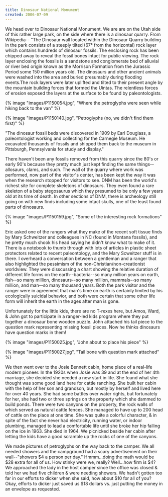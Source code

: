 ```yaml
---
title: Dinosaur National Monument
created: 2006-07-09
---
```


We head over to Dinosaur National Monument. We are are on the Utah side of this rather large park, on the side where there is a dinosaur quarry. From Wikipedia-- "The Dinosaur wall located within the Dinosaur Quarry building in the park consists of a steeply tilted (67° from the horizontal) rock layer which contains hundreds of dinosaur fossils. The enclosing rock has been chipped away to reveal the fossil bones intact for public viewing. The rock layer enclosing the fossils is a sandstone and conglomerate bed of alluvial or river bed origin known as the Morrison Formation from the Jurassic Period some 150 million years old. The dinosaurs and other ancient animals were washed into the area and buried presumably during flooding events.The rock layers were later uplifted and tilted to their present angle by the mountain building forces that formed the Uintas. The relentless forces of erosion exposed the layers at the surface to be found by paleontologists.

{% image "images/P1150054.jpg", "Where the petroglyphs were seen while hiking back to the van" %}

{% image "images/P1150140.jpg", "Petroglyphs (no, we didn't find them first)" %}

"The dinosaur fossil beds were discovered in 1909 by Earl Douglass, a paleontologist working and collecting for the Carnegie Museum. He excavated thousands of fossils and shipped them back to the museum in Pittsburgh, Pennsylvania for study and display."

There haven't been any fossils removed from this quarry since the 80's or early 90's because they pretty much just kept finding the same things--allosaurs, clams, and such. The wall of the quarry where work was performed, now part of the visitor's center, has been kept the way it was when the research stopped for visitors to see. DNM has been the world's richest site for complete skeletons of dinosaurs. They even found a rare skeleton of a baby stegosaurus which they presumed to be only a few years old at its time of death. In other sections of DNM, there is archeology still going on with new finds including some intact skulls, one of the least found parts of dinosaurs.

{% image "images/P1150159.jpg", "Some of the interesting rock formations" %}

Eric asked one of the rangers what they make of the recent soft tissue finds by Mary Schweitzer and colleagues in NC (found in Montana fossils), and he pretty much shook his head saying he didn't know what to make of it. There is a notebook to thumb through with lots of articles in plastic sheet protectors related to recent paleontology, and the Mary Scweitzer stuff is in there. I overheard a conversation between a gentleman and a ranger that also highlighted the pessimism of the non-Christian/non-creationist worldview. They were disscussing a chart showing the relative duration of different life forms on the earth--bacteria--so many million years on earth, fish--so many million, dinosaurs--so many million, mammals--so many million, and man--so many thousand years. Both the park visitor and the ranger were in agreement that man's time on earth is certainly limited by his ecologically suicidal behavior, and both were certain that some other life form will inherit the earth in the ages after man is gone.

Unfortunately for the little kids, there are no T-rexes here, but Amos, Ward, & John got to participate in a ranger-led kids program where they put together a dinosaur bone wooden puzzle. John attached his tail piece to the question mark representing missing fossil pieces. Now he thinks dinosaurs have question marks in them!

{% image "images/P1150025.jpg", "John about to place his piece" %}

{% image "images/P1150027.jpg", "Tail bone with question mark attached" %}

We then went over to the Josie Bennett cabin, home place of a real-life modern pioneer. In the 1920s when Josie was 39 and at the end of her 4th marriage, she decided she needed a new start in life. She found what she thought was some good land here for cattle ranching. She built her cabin with the help of her son and grandson, but mostly by herself and lived here for over 40 years. She had some battles over water rights, but fortunately for her, she had two or three springs on the property which she dammed to build ponds. There were two canyons on the property, the rock walls of which served as natural cattle fences. She managed to have up to 200 head of cattle on the place at one time. She was quite a colorful character, & in spite of the fact she never had electricity, running water, or indoor plumbing, managed to lead a comfortable life until she broke her hip falling on the ice in 1963. She died in 1964. We picnicked beside her cabin after letting the kids have a good scramble up the rocks of one of the canyons.

We made pictures of petroglyphs on the way back to the camper. We all needed showers and the campground had a scary advertisement on their wall--"showers $4 a person per day." Hmmm...doing the math would be $28 extra for all of us. How stinky were we, really? Well...how firm is $4? We approached the lady in the host camper since the office was closed & told her we had five children & were needing showers. We hadn't gotten too far in our efforts to dicker when she said, how about $10 for all of you? Okay, efforts to dicker just saved us $18 dollars vs. just putting the money in an envelope as requested.
